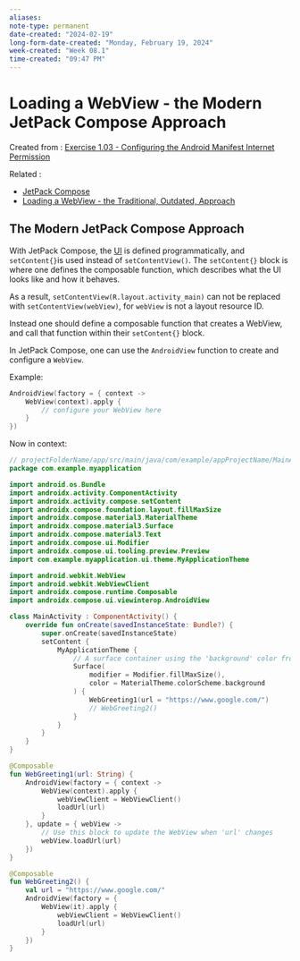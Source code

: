 ```yaml
---
aliases:
note-type: permanent
date-created: "2024-02-19"
long-form-date-created: "Monday, February 19, 2024"
week-created: "Week 08.1"
time-created: "09:47 PM"
---
```


# Loading a WebView - the Modern JetPack Compose Approach

Created from : [Exercise 1.03 - Configuring the Android Manifest Internet Permission](Exercise%201.03%20-%20Configuring%20the%20Android%20Manifest%20Internet%20Permission.md)

Related :

- [JetPack Compose](JetPack%20Compose)
- [Loading a WebView - the Traditional, Outdated, Approach](Loading%20a%20WebView%20-%20the%20Traditional,%20Outdated,%20Approach.md)

## The Modern JetPack Compose Approach

With JetPack Compose, the [UI](../../4-hub-notes-🚉/User%20Interface.md) is
defined programmatically, and `setContent{}`is used instead of
`setContentView()`. The `setContent{}` block is where one defines the
composable function, which describes what the UI looks like and how it behaves.

As a result, `setContentView(R.layout.activity_main)` can not be replaced with
`setContentView(webView)`, for `webView` is not a layout resource ID.

Instead one should define a composable function that creates a WebView, and
call that function within their `setContent{}` block.

In JetPack Compose, one can use the `AndroidView` function to create and
configure a `WebView`.

Example:

```kotlin
AndroidView(factory = { context ->
    WebView(context).apply {
        // configure your WebView here
    }
})
```

Now in context:

```kotlin
// projectFolderName/app/src/main/java/com/example/appProjectName/MainActivity.kt
package com.example.myapplication

import android.os.Bundle
import androidx.activity.ComponentActivity
import androidx.activity.compose.setContent
import androidx.compose.foundation.layout.fillMaxSize
import androidx.compose.material3.MaterialTheme
import androidx.compose.material3.Surface
import androidx.compose.material3.Text
import androidx.compose.ui.Modifier
import androidx.compose.ui.tooling.preview.Preview
import com.example.myapplication.ui.theme.MyApplicationTheme

import android.webkit.WebView
import android.webkit.WebViewClient
import androidx.compose.runtime.Composable
import androidx.compose.ui.viewinterop.AndroidView

class MainActivity : ComponentActivity() {
    override fun onCreate(savedInstanceState: Bundle?) {
        super.onCreate(savedInstanceState)
        setContent {
            MyApplicationTheme {
                // A surface container using the 'background' color from the theme
                Surface(
                    modifier = Modifier.fillMaxSize(),
                    color = MaterialTheme.colorScheme.background
                ) {
                    WebGreeting1(url = "https://www.google.com/")
                    // WebGreeting2()
                }
            }
        }
    }
}

@Composable
fun WebGreeting1(url: String) {
    AndroidView(factory = { context ->
        WebView(context).apply {
            webViewClient = WebViewClient()
            loadUrl(url)
        }
    }, update = { webView ->
        // Use this block to update the WebView when 'url' changes
        webView.loadUrl(url)
    })
}

@Composable
fun WebGreeting2() {
    val url = "https://www.google.com/"
    AndroidView(factory = {
        WebView(it).apply {
            webViewClient = WebViewClient()
            loadUrl(url)
        }
    })
}
```
